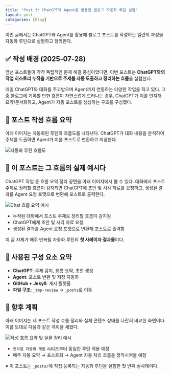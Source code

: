 ```yaml
---
title: "Post 3: ChatGPT와 Agent를 활용한 블로그 자동화 루틴 실험"
layout: post
categories: [blog]
---
```


이번 글에서는 ChatGPT와 Agent를 활용해 블로그 포스트를 작성하는 일련의 과정을 자동화 루틴으로 실험하고 정리한다.

## ✅ 작성 배경 (2025‑07‑28)

앞선 포스트들이 각각 독립적인 문제 해결 중심이었다면, 이번 포스트는 **ChatGPT와의 작업 히스토리 누적을 기반으로 주제를 자동 도출하고 정리하는 흐름**을 실험한다.

매일 ChatGPT와 대화를 주고받으며 Agent까지 연동하는 다양한 작업을 하고 있다. 그중 블로그에 기록할 만한 흐름이 자연스럽게 드러나는 경우, ChatGPT가 이를 인지해 요약/문서화하고, Agent가 자동 포스트를 생성하는 구조를 구성했다.

## 🧩 포스트 작성 흐름 요약

아래 이미지는 자동화된 루틴의 흐름도를 나타낸다. ChatGPT가 대화 내용을 분석하여 주제를 도출하면 Agent가 이를 포스트로 변환하고 저장한다.

![자동화 루틴 흐름도](https://nonyma.github.io/blog-assets/2025-07/blog-setup-3/130007.png)

## 📌 이 포스트는 그 흐름의 실제 예시다

ChatGPT 작업 중 흐름 요약 정리 장면을 아래 이미지에서 볼 수 있다. 대화에서 포스트 주제로 정리할 흐름이 감지되면 ChatGPT에 초안 및 시각 자료를 요청하고, 생성된 결과를 Agent 요청 포맷으로 변환해 포스트로 출력한다.

![Chat 흐름 요약 예시](https://nonyma.github.io/blog-assets/2025-07/blog-setup-3/131749.png)

- 누적된 대화에서 포스트 주제로 정리할 흐름이 감지됨
- ChatGPT에게 초안 및 시각 자료 요청
- 생성된 결과를 Agent 요청 포맷으로 변환해 포스트로 출력함

이 글 자체가 매주 반복될 자동화 루틴의 **첫 사례이자 결과물**이다.

## 🔧 사용된 구성 요소 요약

- **ChatGPT**: 주제 감지, 흐름 요약, 초안 생성
- **Agent**: 포스트 변환 및 저장 자동화
- **GitHub + Jekyll**: 게시 플랫폼
- **파일 구조**: `_tmp-review` → `_posts`로 이동

## 📍 향후 계획

아래 이미지는 세 포스트 작성 흐름 정리와 실제 콘텐츠 상태를 나란히 비교한 화면이다. 이를 토대로 다음과 같은 계획을 세웠다.

![작성 흐름 요약 및 실물 정리 예시](https://nonyma.github.io/blog-assets/2025-07/blog-setup-3/195311.png)

- `언리얼 자동화 개발` 시리즈부터 동일한 루틴 적용 예정
- 매주 자동 요약 → 포스트화 → Agent 자동 처리 흐름을 정착시켜볼 예정

※ 이 포스트는 `_posts/`에 직접 등록되는 자동화 루틴을 실험한 첫 번째 실사례이다.